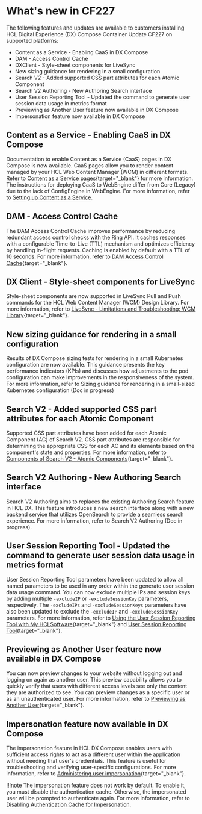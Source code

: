 # What's new in CF227 <!--Update URLs to external links-->

The following features and updates are available to customers installing HCL Digital Experience (DX) Compose Container Update CF227 on supported platforms:

- Content as a Service - Enabling CaaS in DX Compose
- DAM - Access Control Cache
- DXClient - Style-sheet components for LiveSync
- New sizing guidance for rendering in a small configuration
- Search V2 - Added supported CSS part attributes for each Atomic Component
- Search V2 Authoring - New Authoring Search interface
- User Session Reporting Tool - Updated the command to generate user session data usage in metrics format
- Previewing as Another User feature now available in DX Compose
- Impersonation feature now available in DX Compose

## Content as a Service - Enabling CaaS in DX Compose

Documentation to enable Content as a Service (CaaS) pages in DX Compose is now available. CaaS pages allow you to render content managed by your HCL Web Content Manager (WCM) in different formats. Refer to [Content as a Service pages](https://help.hcl-software.com/digital-experience/9.5/latest/manage_content/wcm_delivery/content_as_a_service/){target="_blank"} for more information. The instructions for deploying CaaS to WebEngine differ from Core (Legacy) due to the lack of ConfigEngine in WebEngine. For more information, refer to [Setting up Content as a Service](../deploy_dx/manage/cfg_dx_compose/setup_cntnt_serv_pgs.md).

## DAM - Access Control Cache

The DAM Access Control Cache improves performance by reducing redundant access control checks with the Ring API. It caches responses with a configurable Time-to-Live (TTL) mechanism and optimizes efficiency by handling in-flight requests. Caching is enabled by default with a TTL of 10 seconds. For more information, refer to [DAM Access Control Cache](https://pages.git.cwp.pnp-hcl.com/CWPdoc/dx-mkdocs/in-progress/manage_content/digital_assets/usage/managing_dam/dam_access_control_cache/){target="_blank"}. <!--change to external links-->

## DX Client - Style-sheet components for LiveSync

Style-sheet components are now supported in LiveSync Pull and Push commands for the HCL Web Content Manager (WCM) Design Library. For more information, refer to [LiveSync - Limitations and Troubleshooting: WCM Library](https://pages.git.cwp.pnp-hcl.com/CWPdoc/dx-mkdocs/in-progress/extend_dx/development_tools/dxclient/dxclient_artifact_types/livesync/#wcm-design-library){target="_blank"}. <!--change to external links-->

## New sizing guidance for rendering in a small configuration

Results of DX Compose sizing tests for rendering in a small Kubernetes configuration are now available. This guidance presents the key performance indicators (KPIs) and discusses how adjustments to the pod configuration can make improvements in the responsiveness of the system. For more information, refer to Sizing guidance for rendering in a small-sized Kubernetes configuration (Doc in progress) <!--change to local link-->

## Search V2 - Added supported CSS part attributes for each Atomic Component

Supported CSS part attributes have been added for each Atomic Component (AC) of Search V2. CSS part attributes are responsible for determining the appropriate CSS for each AC and its elements based on the component's state and properties. For more information, refer to [Components of Search V2 - Atomic Components](https://pages.git.cwp.pnp-hcl.com/CWPdoc/dx-mkdocs/in-progress/build_sites/search_v2/components/#atomic-components){target="_blank"}. <!--change to external links-->

## Search V2 Authoring - New Authoring Search interface

Search V2 Authoring aims to replaces the existing Authoring Search feature in HCL DX. This feature introduces a new search interface along with a new backend service that utilizes OpenSearch to provide a seamless search experience. For more information, refer to Search V2 Authoring (Doc in progress). <!--[Search V2 Authoring]()--> <!--change to external links-->

## User Session Reporting Tool - Updated the command to generate user session data usage in metrics format

User Session Reporting Tool parameters have been updated to allow all named parameters to be used in any order within the generate user session data usage command. You can now exclude multiple IPs and session keys by adding multiple `-excludeIP` or `-excludeSessionKey` parameters, respectively. The `-excludeIPs` and `-excludeSessionKeys` parameters have also been updated to exclude the `-excludeIP` and `-excludeSessionKey` parameters. For more information, refer to [Using the User Session Reporting Tool with My HCLSoftware](https://pages.git.cwp.pnp-hcl.com/CWPdoc/dx-mkdocs/in-progress/get_started/download/software_licensing_portal/configure_entitlement_checks/user_session_reporting_tool_non_kubernetes/){target="_blank"} and [User Session Reporting Tool](https://pages.git.cwp.pnp-hcl.com/CWPdoc/dx-mkdocs/in-progress/get_started/download/software_licensing_portal/configure_entitlement_checks/user_session_reporting_tool/){target="_blank"}. <!--change to external links-->

## Previewing as Another User feature now available in DX Compose

You can now preview changes to your website without logging out and logging on again as another user. This preview capability allows you to quickly verify that users with different access levels see only the content they are authorized to see. You can preview changes as a specific user or as an unauthenticated user. For more information, refer to [Previewing as Another User](https://help.hcl-software.com/digital-experience/9.5/latest/manage_content/wcm_delivery/preview_another_user/){target="_blank"}.

## Impersonation feature now available in DX Compose

The impersonation feature in HCL DX Compose enables users with sufficient access rights to act as a different user within the application without needing that user's credentials. This feature is useful for troubleshooting and verifying user-specific configurations. For more information, refer to [Administering user impersonation](https://help.hcl-software.com/digital-experience/9.5/latest/deployment/manage/security/people/authorization/users_and_groups/impersonation/){target="_blank"}.

!!!note
    The impersonation feature does not work by default. To enable it, you must disable the authentication cache. Otherwise, the impersonated user will be prompted to authenticate again. For more information, refer to [Disabling Authentication Cache for Impersonation](../deploy_dx/manage/cfg_webengine/configuration_changes_using_overrides.md#disabling-authentication-cache-for-impersonation).
